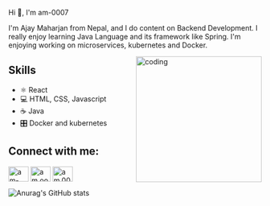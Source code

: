 
Hi 👋, I'm am-0007

I'm Ajay Maharjan from Nepal, and I do content on Backend Development. I really enjoy learning Java Language and its framework like Spring. I'm enjoying working on microservices, kubernetes and Docker.

<img align="right" alt="coding" border-radius="250" width="250px" height="250px" src="https://media-exp1.licdn.com/dms/image/C5603AQH1Vno0tuAupA/profile-displayphoto-shrink_800_800/0/1655797202009?e=1665619200&v=beta&t=OTnTZrxjd0z40uaIlKkkz1YosC_el9dBf7q7ItZCCtE">

## Skills
* ⚛️ React
* 💻 HTML, CSS, Javascript
* ☕ Java 
* 🎛️ Docker and kubernetes

## Connect with me:
<p align="left">
<a href="https://linkedin.com/in/am-oo07" target="blank"><img align="center" src="https://raw.githubusercontent.com/rahuldkjain/github-profile-readme-generator/master/src/images/icons/Social/linked-in-alt.svg" alt="am-oo07" height="30" width="40" /></a>
<a href="https://instagram.com/am.oo07" target="blank"><img align="center" src="https://raw.githubusercontent.com/rahuldkjain/github-profile-readme-generator/master/src/images/icons/Social/instagram.svg" alt="am.oo07" height="30" width="40" /></a>
<a href="https://discord.gg/am.0007" target="blank"><img align="center" src="https://raw.githubusercontent.com/rahuldkjain/github-profile-readme-generator/master/src/images/icons/Social/discord.svg" alt="am.0007" height="30" width="40" /></a>
</p>

![Anurag's GitHub stats](https://github-readme-stats.vercel.app/api?username=am-0007&theme=swift&show_icons=true)
